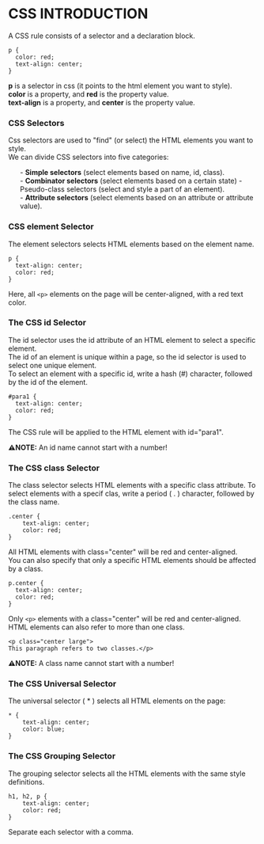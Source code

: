 <h1>CSS INTRODUCTION</h1>
A CSS rule consists of a selector and a declaration block.

```
p {
  color: red;
  text-align: center;
}
```
<b>p</b> is a selector in css (it points to the html element you want to style).<br>
<b>color</b> is a property, and <b>red</b> is the property value.<br> <b>text-align</b> is a property, and <b>center</b> is the property value.<br>

<h3>CSS Selectors</h3>
Css selectors are used to "find" (or select) the HTML elements you want to style.<br>
We can divide CSS selectors into five categories:
<ul>
- <b>Simple selectors</b> (select elements based on name, id, class).<br>
- <b>Combinator selectors</b> (select elements based on a certain state)
- Pseudo-class selectors (select and style a part of an element).<br>
- <b>Attribute selectors</b> (select elements based on an attribute or attribute value).
</ul>
<h3>CSS element Selector</h3>
The element selectors selects HTML elements based on the element name. 

```
p {
  text-align: center;
  color: red;
}
```
Here, all `<p>` elements on the page will be center-aligned, with a red text color.

<h3>The CSS id Selector</h3>
The id selector uses the id attribute of an HTML element to select a specific element.<br>
The id of an element is unique within a page, so the id selector is used to select one unique element.<br>
To select an element with a specific id, write a hash (#) character, followed by the id of the element.<br>

```
#para1 {
  text-align: center;
  color: red;
}
```
The CSS rule will be applied to the HTML element with id="para1".

<b>⚠️NOTE:</b> An id name cannot start with a number!<br>
<h3>The CSS class Selector</h3>
The class selector selects HTML elements with a specific class attribute. To select elements with a specif clas, write a period ( . ) character, followed by the class name.

```
.center {
    text-align: center;
    color: red;
} 
```
All HTML elements with class="center" will be red and center-aligned.<br>
You can also specify that only a specific HTML elements should be affected by a class.

```
p.center {
  text-align: center;
  color: red;
}
```
Only `<p>` elements with a class="center" will be red and center-aligned.<br>
HTML elements can also refer to more than one class.
```
<p class="center large"> 
This paragraph refers to two classes.</p>
```
<b>⚠️NOTE:</b> A class name cannot start with a number!<br>

<h3>The CSS Universal Selector</h3>
The universal selector ( * ) selects all HTML elements on the page:

```
* {
    text-align: center;
    color: blue;
}
```
<h3>The CSS Grouping Selector</h3>
The grouping selector selects all the HTML elements with the same style definitions.<br>

```
h1, h2, p {
    text-align: center;
    color: red;
}
```
Separate each selector with a comma. 



